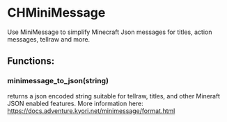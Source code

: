 # CHMiniMessage
Use MiniMessage to simplify Minecraft Json messages for titles, action messages, tellraw and more.

## Functions:
### minimessage_to_json(string)
returns a json encoded string suitable for tellraw, titles, and other Mineraft JSON enabled features.
More information here: https://docs.adventure.kyori.net/minimessage/format.html
